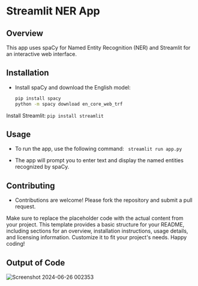  # Streamlit NER App

## Overview
This app uses spaCy for Named Entity Recognition (NER) and Streamlit for an interactive web interface.

## Installation
- Install spaCy and download the English model:
  ```bash
  pip install spacy
  python -m spacy download en_core_web_trf
Install Streamlit:
`pip install streamlit`

## Usage
- To run the app, use the following command:
` streamlit run app.py`

- The app will prompt you to enter text and display the named entities recognized by spaCy.
  
## Contributing
- Contributions are welcome! Please fork the repository and submit a pull request.
  
Make sure to replace the placeholder code with the actual content from your project. This template provides a basic structure for your README, including sections for an overview, installation instructions, usage details, and licensing information. Customize it to fit your project's needs. Happy coding!

## Output of Code 


![Screenshot 2024-06-26 002353](https://github.com/Mahmedorabi/NERSpacy/assets/105740465/afde00e4-ba6f-479a-a30c-18b56023c3b6)



